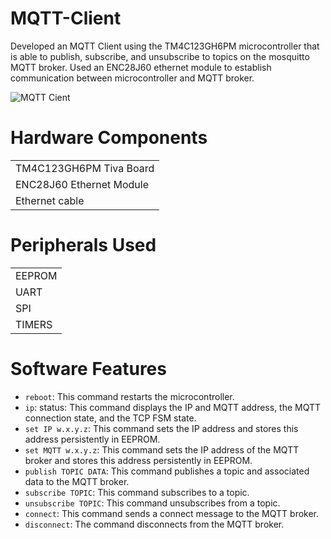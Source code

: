 # MQTT-Client
Developed an MQTT Client using the TM4C123GH6PM microcontroller that is able to publish, subscribe, and unsubscribe to topics on the mosquitto MQTT broker. Used an ENC28J60 ethernet module to establish communication between microcontroller and MQTT broker.

   
![MQTT Cient](https://github.com/user-attachments/assets/ba05377b-7490-497d-89ee-7563b4d11a41)




# Hardware Components
|                         |
|-------------------------|
| TM4C123GH6PM Tiva Board |
| ENC28J60 Ethernet Module|
| Ethernet cable          |

# Peripherals Used
|               |
|---------------|
| EEPROM        |
| UART          |
| SPI           |
| TIMERS        |

# Software Features
 * `reboot`: This command restarts the microcontroller.
 * `ip`:  status: This command displays the IP and MQTT address, the MQTT connection state, and the TCP FSM state.
 * `set IP w.x.y.z`: This command sets the IP address  and stores this address persistently in EEPROM.
 * `set MQTT w.x.y.z`: This command sets the IP address of the MQTT broker and stores this address persistently in EEPROM.
 * `publish TOPIC DATA`: This command publishes a topic and associated data to the MQTT broker.
 * `subscribe TOPIC`: This command subscribes to a topic.
 * `unsubscribe TOPIC`: This command unsubscribes from a topic.
 * `connect`: This command sends a connect message to the MQTT broker.
 * `disconnect`: The command disconnects from the MQTT broker.
 
